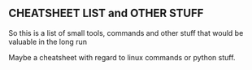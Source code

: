 ## CHEATSHEET LIST and OTHER STUFF

So this is a list of small tools, commands and 
other stuff that would be valuable in the long run

Maybe a cheatsheet with regard to linux commands 
or python stuff.

